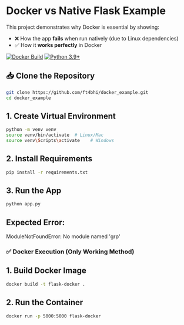 # Docker vs Native Flask Example

This project demonstrates why Docker is essential by showing:
- ❌ How the app **fails** when run natively (due to Linux dependencies)
- ✅ How it **works perfectly** in Docker

[![Docker Build](https://img.shields.io/badge/Docker-Ready-blue?logo=docker)](https://docs.docker.com/get-docker/)
[![Python 3.9+](https://img.shields.io/badge/Python-3.9+-green?logo=python)](https://www.python.org/downloads/)

## 📥 Clone the Repository
```bash
git clone https://github.com/ft4bhi/docker_example.git
cd docker_example
```

## 1. Create Virtual Environment
```bash
python -m venv venv
source venv/bin/activate  # Linux/Mac
source venv\Scripts\activate    # Windows
```
## 2. Install Requirements
```bash
pip install -r requirements.txt
```
## 3. Run the App 
```bash
python app.py
```
## Expected Error:
ModuleNotFoundError: No module named 'grp'

### ✅ Docker Execution (Only Working Method)

## 1. Build Docker Image
```bash
docker build -t flask-docker .
```
## 2. Run the Container
```bash
docker run -p 5000:5000 flask-docker
```